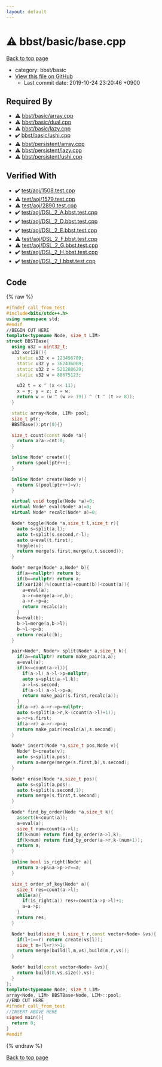 ```yaml
---
layout: default
---
```


<!-- mathjax config similar to math.stackexchange -->
<script type="text/javascript" async
  src="https://cdnjs.cloudflare.com/ajax/libs/mathjax/2.7.5/MathJax.js?config=TeX-MML-AM_CHTML">
</script>
<script type="text/x-mathjax-config">
  MathJax.Hub.Config({
    TeX: { equationNumbers: { autoNumber: "AMS" }},
    tex2jax: {
      inlineMath: [ ['$','$'] ],
      processEscapes: true
    },
    "HTML-CSS": { matchFontHeight: false },
    displayAlign: "left",
    displayIndent: "2em"
  });
</script>

<script type="text/javascript" src="https://cdnjs.cloudflare.com/ajax/libs/jquery/3.4.1/jquery.min.js"></script>
<script src="https://cdn.jsdelivr.net/npm/jquery-balloon-js@1.1.2/jquery.balloon.min.js" integrity="sha256-ZEYs9VrgAeNuPvs15E39OsyOJaIkXEEt10fzxJ20+2I=" crossorigin="anonymous"></script>
<script type="text/javascript" src="../../../assets/js/copy-button.js"></script>
<link rel="stylesheet" href="../../../assets/css/copy-button.css" />


# :warning: bbst/basic/base.cpp
<a href="../../../index.html">Back to top page</a>

* category: bbst/basic
* <a href="{{ site.github.repository_url }}/blob/master/bbst/basic/base.cpp">View this file on GitHub</a>
    - Last commit date: 2019-10-24 23:20:46 +0900




## Required By
* :warning: <a href="array.cpp.html">bbst/basic/array.cpp</a>
* :warning: <a href="dual.cpp.html">bbst/basic/dual.cpp</a>
* :warning: <a href="lazy.cpp.html">bbst/basic/lazy.cpp</a>
* :heavy_check_mark: <a href="ushi.cpp.html">bbst/basic/ushi.cpp</a>
* :warning: <a href="../persistent/array.cpp.html">bbst/persistent/array.cpp</a>
* :warning: <a href="../persistent/lazy.cpp.html">bbst/persistent/lazy.cpp</a>
* :warning: <a href="../persistent/ushi.cpp.html">bbst/persistent/ushi.cpp</a>


## Verified With
* :heavy_check_mark: <a href="../../../verify/test/aoj/1508.test.cpp.html">test/aoj/1508.test.cpp</a>
* :warning: <a href="../../../verify/test/aoj/1579.test.cpp.html">test/aoj/1579.test.cpp</a>
* :warning: <a href="../../../verify/test/aoj/2890.test.cpp.html">test/aoj/2890.test.cpp</a>
* :heavy_check_mark: <a href="../../../verify/test/aoj/DSL_2_A.bbst.test.cpp.html">test/aoj/DSL_2_A.bbst.test.cpp</a>
* :heavy_check_mark: <a href="../../../verify/test/aoj/DSL_2_D.bbst.test.cpp.html">test/aoj/DSL_2_D.bbst.test.cpp</a>
* :heavy_check_mark: <a href="../../../verify/test/aoj/DSL_2_E.bbst.test.cpp.html">test/aoj/DSL_2_E.bbst.test.cpp</a>
* :warning: <a href="../../../verify/test/aoj/DSL_2_F.bbst.test.cpp.html">test/aoj/DSL_2_F.bbst.test.cpp</a>
* :warning: <a href="../../../verify/test/aoj/DSL_2_G.bbst.test.cpp.html">test/aoj/DSL_2_G.bbst.test.cpp</a>
* :heavy_check_mark: <a href="../../../verify/test/aoj/DSL_2_H.bbst.test.cpp.html">test/aoj/DSL_2_H.bbst.test.cpp</a>
* :heavy_check_mark: <a href="../../../verify/test/aoj/DSL_2_I.bbst.test.cpp.html">test/aoj/DSL_2_I.bbst.test.cpp</a>


## Code
{% raw %}
```cpp
#ifndef call_from_test
#include<bits/stdc++.h>
using namespace std;
#endif
//BEGIN CUT HERE
template<typename Node, size_t LIM>
struct BBSTBase{
  using u32 = uint32_t;
  u32 xor128(){
    static u32 x = 123456789;
    static u32 y = 362436069;
    static u32 z = 521288629;
    static u32 w = 88675123;

    u32 t = x ^ (x << 11);
    x = y; y = z; z = w;
    return w = (w ^ (w >> 19)) ^ (t ^ (t >> 8));
  }

  static array<Node, LIM> pool;
  size_t ptr;
  BBSTBase():ptr(0){}

  size_t count(const Node *a){
    return a?a->cnt:0;
  }

  inline Node* create(){
    return &pool[ptr++];
  }

  inline Node* create(Node v){
    return &(pool[ptr++]=v);
  }

  virtual void toggle(Node *a)=0;
  virtual Node* eval(Node* a)=0;
  virtual Node* recalc(Node* a)=0;

  Node* toggle(Node *a,size_t l,size_t r){
    auto s=split(a,l);
    auto t=split(s.second,r-l);
    auto u=eval(t.first);
    toggle(u);
    return merge(s.first,merge(u,t.second));
  }

  Node* merge(Node* a,Node* b){
    if(a==nullptr) return b;
    if(b==nullptr) return a;
    if(xor128()%(count(a)+count(b))<count(a)){
      a=eval(a);
      a->r=merge(a->r,b);
      a->r->p=a;
      return recalc(a);
    }
    b=eval(b);
    b->l=merge(a,b->l);
    b->l->p=b;
    return recalc(b);
  }

  pair<Node*, Node*> split(Node* a,size_t k){
    if(a==nullptr) return make_pair(a,a);
    a=eval(a);
    if(k<=count(a->l)){
      if(a->l) a->l->p=nullptr;
      auto s=split(a->l,k);
      a->l=s.second;
      if(a->l) a->l->p=a;
      return make_pair(s.first,recalc(a));
    }
    if(a->r) a->r->p=nullptr;
    auto s=split(a->r,k-(count(a->l)+1));
    a->r=s.first;
    if(a->r) a->r->p=a;
    return make_pair(recalc(a),s.second);
  }

  Node* insert(Node *a,size_t pos,Node v){
    Node* b=create(v);
    auto s=split(a,pos);
    return a=merge(merge(s.first,b),s.second);
  }

  Node* erase(Node *a,size_t pos){
    auto s=split(a,pos);
    auto t=split(s.second,1);
    return merge(s.first,t.second);
  }

  Node* find_by_order(Node *a,size_t k){
    assert(k<count(a));
    a=eval(a);
    size_t num=count(a->l);
    if(k<num) return find_by_order(a->l,k);
    if(k>num) return find_by_order(a->r,k-(num+1));
    return a;
  }

  inline bool is_right(Node* a){
    return a->p&&a->p->r==a;
  }

  size_t order_of_key(Node* a){
    size_t res=count(a->l);
    while(a){
      if(is_right(a)) res+=count(a->p->l)+1;
      a=a->p;
    }
    return res;
  }

  Node* build(size_t l,size_t r,const vector<Node> &vs){
    if(l+1==r) return create(vs[l]);
    size_t m=(l+r)>>1;
    return merge(build(l,m,vs),build(m,r,vs));
  }

  Node* build(const vector<Node> &vs){
    return build(0,vs.size(),vs);
  }
};
template<typename Node, size_t LIM>
array<Node, LIM> BBSTBase<Node, LIM>::pool;
//END CUT HERE
#ifndef call_from_test
//INSERT ABOVE HERE
signed main(){
  return 0;
}
#endif

```
{% endraw %}

<a href="../../../index.html">Back to top page</a>

